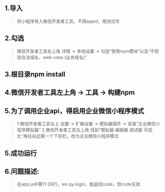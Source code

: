 ## 1.导入

> 将小程序导入微信开发者工具，不用appid，用测试号

## 2.勾选

>  微信开发者工具右上角 详情 -> 本地设置 -> 勾选“使用npm模块”以及“不校验合法域名、web-view (业务域名)”

## 3.根目录npm install

## 4.微信开发者工具左上角 -> 工具 -> 构建npm

## 5.为了调用企业api，得启用企业微信小程序模式
> 1.微信开发者工具左上 设置 -> 扩展设置 -> 模拟器插件 -> 安装”企业微信小程序模拟器“
> 2.微信开发者工具左上角 找到”模拟器 编辑器 调试器 可视化“再往右边第一个下拉栏，改为企业微信小程序模式
## 5.成功运行

## 6.问题描述:

> 在app.js中第11-26行，wx.qy.login，能返回code，但code无效